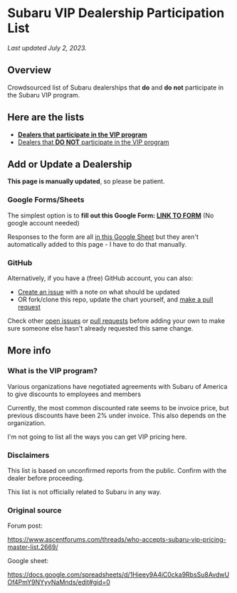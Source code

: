 # Subaru VIP Dealership Participation List

_Last updated July 2, 2023._

## Overview

Crowdsourced list of Subaru dealerships that **do** and **do not** participate in the Subaru VIP program.

## Here are the lists

* **[Dealers that participate in the VIP program](yes.md)**
* [Dealers that **DO NOT** participate in the VIP program](no.md)

## Add or Update a Dealership

**This page is manually updated**, so please be patient.

### Google Forms/Sheets

The simplest option is to **fill out this Google Form: [LINK TO FORM](https://forms.gle/7XwP854e5ymDgcyKA)** (No google account needed)

Responses to the form are all [in this Google Sheet](https://docs.google.com/spreadsheets/d/1t9zLFF-ieEoPdq2OI7kEvUuubqA8_1_dAy2TDxdJoo0/edit?usp=sharing) but they aren't automatically added to this page - I have to do that manually.

### GitHub

Alternatively, if you have a (free) GitHub account, you can also:

* [Create an issue](https://github.com/thanksforlistening/subaru-vip/issues/new?assignees=thanksforlistening&labels=&template=add-or-update-dealership-information.md&title=Update+dealer+information) with a note on what should be updated
* OR fork/clone this repo, update the chart yourself, and [make a pull request](https://github.com/thanksforlistening/subaru-vip/compare)

Check other [open issues](https://github.com/thanksforlistening/subaru-vip/issues) or [pull requests](https://github.com/thanksforlistening/subaru-vip/pulls) before adding your own to make sure someone else hasn't already requested this same change.

## More info

### What is the VIP program?

Various organizations have negotiated agreements with Subaru of America to give discounts to employees and members 

Currently, the most common discounted rate seems to be invoice price, but previous discounts have been 2% under invoice. This also depends on the organization.

I'm not going to list all the ways you can get VIP pricing here.

### Disclaimers

This list is based on unconfirmed reports from the public. Confirm with the dealer before proceeding. 

This list is not officially related to Subaru in any way.

### Original source

Forum post:

https://www.ascentforums.com/threads/who-accepts-subaru-vip-pricing-master-list.2669/

Google sheet:

https://docs.google.com/spreadsheets/d/1Hieey9A4iC0cka9RbsSu8AvdwUOf4PmY9NYyyNaMnds/edit#gid=0
